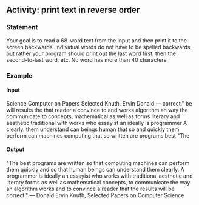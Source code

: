 ## Activity: print text in reverse order

### Statement

Your goal is to read a 68-word text from the input and then print it to the screen backwards. Individual words do not have to be spelled backwards, but rather your program should print out the last word first, then the second-to-last word, etc. No word has more than 40 characters.

### Example

#### Input

Science Computer on Papers Selected Knuth, Ervin Donald ― correct." be will results the that reader a convince to and works algorithm an way the communicate to concepts, mathematical as well as forms literary and aesthetic traditional with works who essayist an ideally is programmer A clearly. them understand can beings human that so and quickly them perform can machines computing that so written are programs best "The

#### Output

"The best programs are written so that computing machines can perform them quickly and so that human beings can understand them clearly. A programmer is ideally an essayist who works with traditional aesthetic and literary forms as well as mathematical concepts, to communicate the way an algorithm works and to convince a reader that the results will be correct." ― Donald Ervin Knuth, Selected Papers on Computer Science
